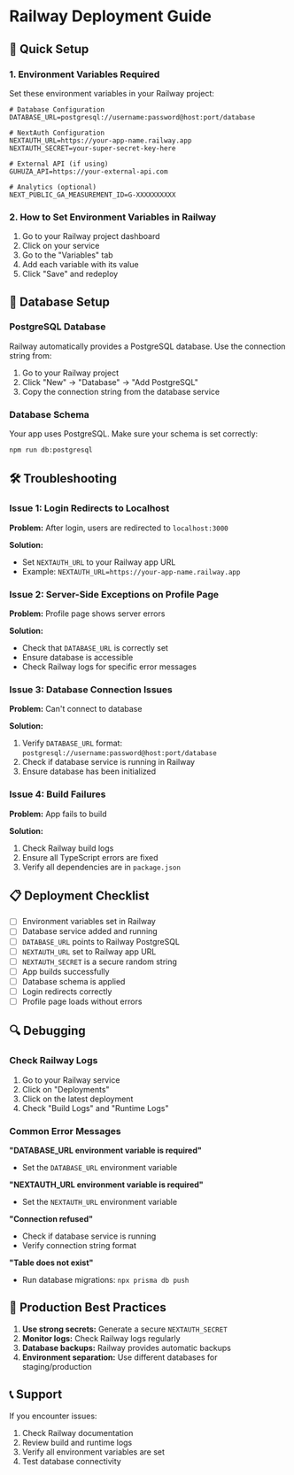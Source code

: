 # Railway Deployment Guide

## 🚀 Quick Setup

### 1. Environment Variables Required

Set these environment variables in your Railway project:

```env
# Database Configuration
DATABASE_URL=postgresql://username:password@host:port/database

# NextAuth Configuration
NEXTAUTH_URL=https://your-app-name.railway.app
NEXTAUTH_SECRET=your-super-secret-key-here

# External API (if using)
GUHUZA_API=https://your-external-api.com

# Analytics (optional)
NEXT_PUBLIC_GA_MEASUREMENT_ID=G-XXXXXXXXXX
```

### 2. How to Set Environment Variables in Railway

1. Go to your Railway project dashboard
2. Click on your service
3. Go to the "Variables" tab
4. Add each variable with its value
5. Click "Save" and redeploy

## 🔧 Database Setup

### PostgreSQL Database
Railway automatically provides a PostgreSQL database. Use the connection string from:
1. Go to your Railway project
2. Click "New" → "Database" → "Add PostgreSQL"
3. Copy the connection string from the database service

### Database Schema
Your app uses PostgreSQL. Make sure your schema is set correctly:
```bash
npm run db:postgresql
```

## 🛠️ Troubleshooting

### Issue 1: Login Redirects to Localhost
**Problem:** After login, users are redirected to `localhost:3000`

**Solution:** 
- Set `NEXTAUTH_URL` to your Railway app URL
- Example: `NEXTAUTH_URL=https://your-app-name.railway.app`

### Issue 2: Server-Side Exceptions on Profile Page
**Problem:** Profile page shows server errors

**Solution:**
- Check that `DATABASE_URL` is correctly set
- Ensure database is accessible
- Check Railway logs for specific error messages

### Issue 3: Database Connection Issues
**Problem:** Can't connect to database

**Solution:**
1. Verify `DATABASE_URL` format: `postgresql://username:password@host:port/database`
2. Check if database service is running in Railway
3. Ensure database has been initialized

### Issue 4: Build Failures
**Problem:** App fails to build

**Solution:**
1. Check Railway build logs
2. Ensure all TypeScript errors are fixed
3. Verify all dependencies are in `package.json`

## 📋 Deployment Checklist

- [ ] Environment variables set in Railway
- [ ] Database service added and running
- [ ] `DATABASE_URL` points to Railway PostgreSQL
- [ ] `NEXTAUTH_URL` set to Railway app URL
- [ ] `NEXTAUTH_SECRET` is a secure random string
- [ ] App builds successfully
- [ ] Database schema is applied
- [ ] Login redirects correctly
- [ ] Profile page loads without errors

## 🔍 Debugging

### Check Railway Logs
1. Go to your Railway service
2. Click on "Deployments"
3. Click on the latest deployment
4. Check "Build Logs" and "Runtime Logs"

### Common Error Messages

**"DATABASE_URL environment variable is required"**
- Set the `DATABASE_URL` environment variable

**"NEXTAUTH_URL environment variable is required"**
- Set the `NEXTAUTH_URL` environment variable

**"Connection refused"**
- Check if database service is running
- Verify connection string format

**"Table does not exist"**
- Run database migrations: `npx prisma db push`

## 🚀 Production Best Practices

1. **Use strong secrets:** Generate a secure `NEXTAUTH_SECRET`
2. **Monitor logs:** Check Railway logs regularly
3. **Database backups:** Railway provides automatic backups
4. **Environment separation:** Use different databases for staging/production

## 📞 Support

If you encounter issues:
1. Check Railway documentation
2. Review build and runtime logs
3. Verify all environment variables are set
4. Test database connectivity 